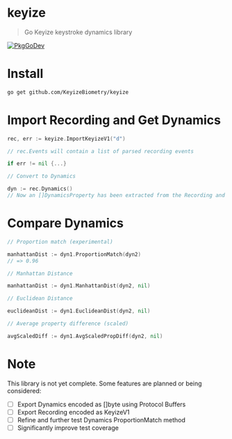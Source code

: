 # keyize
> Go Keyize keystroke dynamics library

[![PkgGoDev](https://pkg.go.dev/badge/github.com/KeyizeBiometry/keyize)](https://pkg.go.dev/github.com/KeyizeBiometry/keyize)

# Install

```sh
go get github.com/KeyizeBiometry/keyize
```

# Import Recording and Get Dynamics

```go
rec, err := keyize.ImportKeyizeV1("d")

// rec.Events will contain a list of parsed recording events

if err != nil {...}

// Convert to Dynamics

dyn := rec.Dynamics()
// Now an []DynamicsProperty has been extracted from the Recording and a Dynamics has been created
```

# Compare Dynamics

```go
// Proportion match (experimental)

manhattanDist := dyn1.ProportionMatch(dyn2)
// => 0.96

// Manhattan Distance

manhattanDist := dyn1.ManhattanDist(dyn2, nil)

// Euclidean Distance

euclideanDist := dyn1.EuclideanDist(dyn2, nil)

// Average property difference (scaled)

avgScaledDiff := dyn1.AvgScaledPropDiff(dyn2, nil)
```

# Note

This library is not yet complete. Some features are planned or being considered:
- [ ] Export Dynamics encoded as []byte using Protocol Buffers
- [ ] Export Recording encoded as KeyizeV1
- [ ] Refine and further test Dynamics ProportionMatch method
- [ ] Significantly improve test coverage
